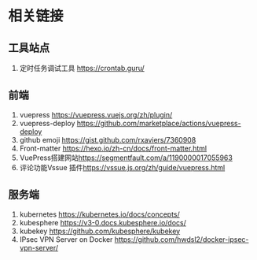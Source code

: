 # 相关链接

## 工具站点

1. 定时任务调试工具 <https://crontab.guru/>

## 前端

1. vuepress <https://vuepress.vuejs.org/zh/plugin/>
2. vuepress-deploy <https://github.com/marketplace/actions/vuepress-deploy>
3. github emoji <https://gist.github.com/rxaviers/7360908>
4. Front-matter <https://hexo.io/zh-cn/docs/front-matter.html>
5. VuePress搭建网站<https://segmentfault.com/a/1190000017055963>
6. 评论功能Vssue 插件<https://vssue.js.org/zh/guide/vuepress.html>

## 服务端

1. kubernetes <https://kubernetes.io/docs/concepts/>
2. kubesphere <https://v3-0.docs.kubesphere.io/docs/>
3. kubekey <https://github.com/kubesphere/kubekey>
4. IPsec VPN Server on Docker <https://github.com/hwdsl2/docker-ipsec-vpn-server/>
